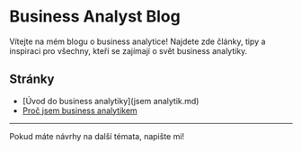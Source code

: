 # Business Analyst Blog

Vítejte na mém blogu o business analytice! Najdete zde články, tipy a inspiraci pro všechny, kteří se zajímají o svět business analytiky.

## Stránky

- [Úvod do business analytiky](jsem analytik.md)
- [Proč jsem business analytikem](proc-jsem-business-analytikem.md)

---

Pokud máte návrhy na další témata, napište mi!
